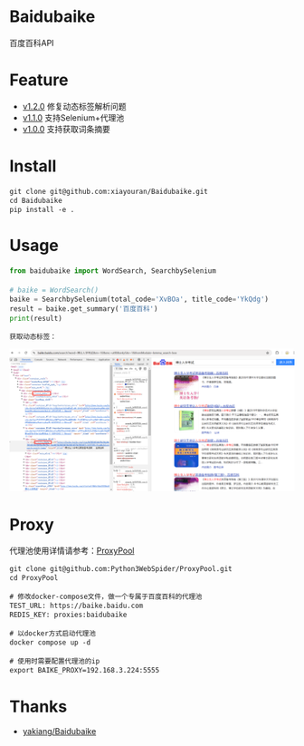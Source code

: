 # Baidubaike
百度百科API

# Feature
- [v1.2.0]() 修复动态标签解析问题
- [v1.1.0]() 支持Selenium+代理池
- [v1.0.0]() 支持获取词条摘要

# Install
```shell
git clone git@github.com:xiayouran/Baidubaike.git
cd Baidubaike
pip install -e .
```

# Usage
```python
from baidubaike import WordSearch, SearchbySelenium

# baike = WordSearch()
baike = SearchbySelenium(total_code='XvBOa', title_code='YkQdg')
result = baike.get_summary('百度百科')
print(result)
```

`获取动态标签：`

![baike](imgs/baike.jpg)

# Proxy
代理池使用详情请参考：[ProxyPool](https://github.com/Python3WebSpider/ProxyPool)
```shell
git clone git@github.com:Python3WebSpider/ProxyPool.git
cd ProxyPool

# 修改docker-compose文件，做一个专属于百度百科的代理池
TEST_URL: https://baike.baidu.com
REDIS_KEY: proxies:baidubaike

# 以docker方式启动代理池
docker compose up -d

# 使用时需要配置代理池的ip
export BAIKE_PROXY=192.168.3.224:5555
```

# Thanks
- [yakiang/Baidubaike](https://github.com/yakiang/Baidubaike)
